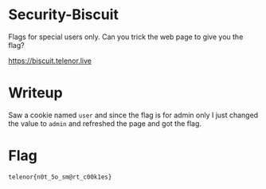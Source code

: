 # Security-Biscuit

Flags for special users only. Can you trick the web page to give you the flag?

https://biscuit.telenor.live

# Writeup

Saw a cookie named `user` and since the flag is for admin only I just changed the value to `admin` and refreshed the page and got the flag.

# Flag

```
telenor{n0t_5o_sm@rt_c00k1es}
```